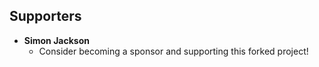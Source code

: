 ## Supporters

- **Simon Jackson**
  - Consider becoming a sponsor and supporting this forked project!

